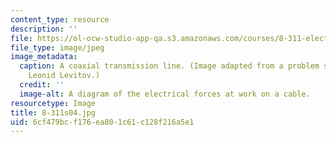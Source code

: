 ```yaml
---
content_type: resource
description: ''
file: https://ol-ocw-studio-app-qa.s3.amazonaws.com/courses/8-311-electromagnetic-theory-spring-2004/6cf479bcf176ea801c61c128f216a5e1_8-311s04.jpg
file_type: image/jpeg
image_metadata:
  caption: A coaxial transmission line. (Image adapted from a problem set by Prof.
    Leonid Levitov.)
  credit: ''
  image-alt: A diagram of the electrical forces at work on a cable.
resourcetype: Image
title: 8-311s04.jpg
uid: 6cf479bc-f176-ea80-1c61-c128f216a5e1
---
```


